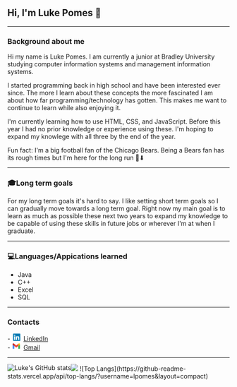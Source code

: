## Hi, I'm Luke Pomes 👋

---

### <b>Background about me</b>
Hi my name is Luke Pomes. I am currently a junior at Bradley University studying computer information systems and management information systems.

I started programming back in high school and have been interested ever since. The more I learn about these concepts the more fascinated I am about how far programming/technology has gotten. This makes me want to continue to learn while also enjoying it.

I'm currently learning how to use HTML, CSS, and JavaScript. Before this year I had no prior knowledge or experience using these. I'm hoping to expand my knowlege with all three by the end of the year.

Fun fact: I'm a big football fan of the Chicago Bears. Being a Bears fan has its rough times but I'm here for the long run 🐻⬇

---

### <b>🎓Long term goals</b>
For my long term goals it's hard to say. I like setting short term goals so I can gradually move towards a long term goal. Right now my main goal is to learn as much as possible these next two years to expand my knowledge to be capable of using these skills in future jobs or wherever I'm at when I graduate.

---

### <b>💻Languages/Appications learned</b>
* Java
* C++
* Excel
* SQL

---

### <b>Contacts</b>
-<img src="Linkedin-logo.png" style="width: 30px;"><a href="www.linkedin.com/in/luke-pomes-9ab721250" target="_blank">LinkedIn</a> <br>
-<img src="Gmail-logo.png" style="width: 30px;"><a href="mailto:lgpomes@gmail.com" target="_blank">Gmail</a>

---

<img align ="left" alt="Luke's GitHub stats" src="https://github-readme-stats.vercel.app/api?username=lpomes&show_icons=true&hide_border=false">
<img src="https://github-readme-streak-stats.herokuapp.com/?user=lpomes&theme=dark" width="48%">
![Top Langs](https://github-readme-stats.vercel.app/api/top-langs/?username=lpomes&layout=compact)
